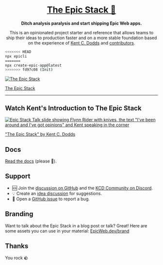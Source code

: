<div align="center">
  <h1 align="center"><a href="https://www.epicweb.dev/epic-stack">The Epic Stack 🚀</a></h1>
  <strong align="center">
    Ditch analysis paralysis and start shipping Epic Web apps.
  </strong>
  <p>
    This is an opinionated project starter and reference that allows teams to
    ship their ideas to production faster and on a more stable foundation based
    on the experience of <a href="https://kentcdodds.com">Kent C. Dodds</a> and
    <a href="https://github.com/epicweb-dev/epic-stack/graphs/contributors">contributors</a>.
  </p>
</div>

```sh
<<<<<<< HEAD
npx epicli
=======
npx create-epic-app@latest
>>>>>>> fd97c08 (Init)
```

[![The Epic Stack](https://github-production-user-asset-6210df.s3.amazonaws.com/1500684/246885449-1b00286c-aa3d-44b2-9ef2-04f694eb3592.png)](https://www.epicweb.dev/epic-stack)

[The Epic Stack](https://www.epicweb.dev/epic-stack)

<hr />

## Watch Kent's Introduction to The Epic Stack

[![Epic Stack Talk slide showing Flynn Rider with knives, the text "I've been around and I've got opinions" and Kent speaking in the corner](https://github-production-user-asset-6210df.s3.amazonaws.com/1500684/277818553-47158e68-4efc-43ae-a477-9d1670d4217d.png)](https://www.epicweb.dev/talks/the-epic-stack)

["The Epic Stack" by Kent C. Dodds](https://www.epicweb.dev/talks/the-epic-stack)

## Docs

[Read the docs](https://github.com/epicweb-dev/epic-stack/blob/main/docs)
(please 🙏).

## Support

- 🆘 Join the
  [discussion on GitHub](https://github.com/epicweb-dev/epic-stack/discussions)
  and the [KCD Community on Discord](https://kcd.im/discord).
- 💡 Create an
  [idea discussion](https://github.com/epicweb-dev/epic-stack/discussions/new?category=ideas)
  for suggestions.
- 🐛 Open a [GitHub issue](https://github.com/epicweb-dev/epic-stack/issues) to
  report a bug.

## Branding

Want to talk about the Epic Stack in a blog post or talk? Great! Here are some
assets you can use in your material:
[EpicWeb.dev/brand](https://epicweb.dev/brand)

## Thanks

You rock 🪨
